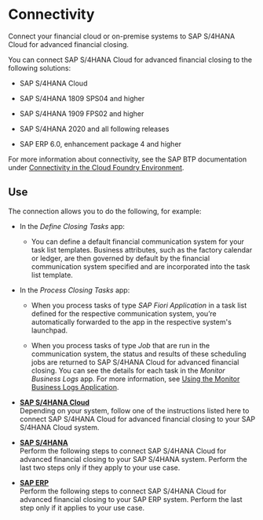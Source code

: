 <!-- loio200deaea523b48da939c33fcf8f2e0e4 -->

# Connectivity

Connect your financial cloud or on-premise systems to SAP S/4HANA Cloud for advanced financial closing.

You can connect SAP S/4HANA Cloud for advanced financial closing to the following solutions:

-   SAP S/4HANA Cloud

-   SAP S/4HANA 1809 SPS04 and higher

-   SAP S/4HANA 1909 FPS02 and higher

-   SAP S/4HANA 2020 and all following releases

-   SAP ERP 6.0, enhancement package 4 and higher


For more information about connectivity, see the SAP BTP documentation under [Connectivity in the Cloud Foundry Environment](https://help.sap.com/viewer/cca91383641e40ffbe03bdc78f00f681/Cloud/en-US/34010ace6ac84574a4ad02f5055d3597.html).



<a name="loio200deaea523b48da939c33fcf8f2e0e4__section_j4f_b4j_rkb"/>

## Use

The connection allows you to do the following, for example:

-   In the *Define Closing Tasks* app:

    -   You can define a default financial communication system for your task list templates. Business attributes, such as the factory calendar or ledger, are then governed by default by the financial communication system specified and are incorporated into the task list template.

-   In the *Process Closing Tasks* app:

    -   When you process tasks of type *SAP Fiori Application* in a task list defined for the respective communication system, you’re automatically forwarded to the app in the respective system's launchpad.

    -   When you process tasks of type *Job* that are run in the communication system, the status and results of these scheduling jobs are returned to SAP S/4HANA Cloud for advanced financial closing. You can see the details for each task in the *Monitor Business Logs* app. For more information, see [Using the Monitor Business Logs Application](https://help.sap.com/viewer/3a8724a02e914178b9d829c3ed8036ff/latest/en-US/549c5b91a5594318b3ff29aa68b1ac65.html).


-   **[SAP S/4HANA Cloud](SAP_S4HANA_Cloud_60448a7.md "Depending on your system, follow one of the instructions listed here to connect SAP S/4HANA Cloud for advanced
                                                  financial closing to your SAP S/4HANA Cloud system.")**  
Depending on your system, follow one of the instructions listed here to connect SAP S/4HANA Cloud for advanced financial closing to your SAP S/4HANA Cloud system.
-   **[SAP S/4HANA](SAP_S4HANA_15a3a5b.md "Perform the following steps to connect SAP S/4HANA Cloud for advanced
                                                  financial closing to your SAP S/4HANA system. Perform the last
		two steps only if they apply to your use case.")**  
Perform the following steps to connect SAP S/4HANA Cloud for advanced financial closing to your SAP S/4HANA system. Perform the last two steps only if they apply to your use case.
-   **[SAP ERP](SAP_ERP_7b85121.md "Perform the following steps to connect SAP S/4HANA Cloud for advanced
                                                  financial closing to your SAP ERP system. Perform the last
		step only if it applies to your use case.")**  
Perform the following steps to connect SAP S/4HANA Cloud for advanced financial closing to your SAP ERP system. Perform the last step only if it applies to your use case.

